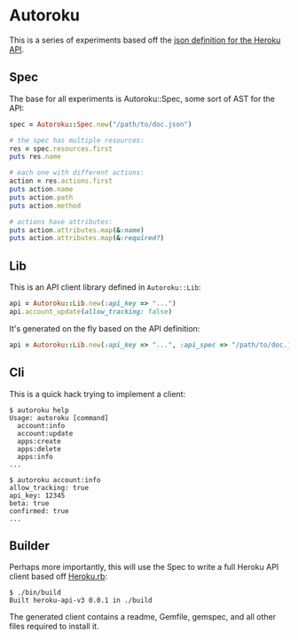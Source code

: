 Autoroku
========

This is a series of experiments based off the [json definition for the Heroku API](https://github.com/heroku/api/blob/master/docs/v3/doc.json).

Spec
----

The base for all experiments is Autoroku::Spec, some sort of AST for the API:

```ruby
spec = Autoroku::Spec.new("/path/to/doc.json")

# the spec has multiple resources:
res = spec.resources.first
puts res.name

# each one with different actions:
action = res.actions.first
puts action.name
puts action.path
puts action.method

# actions have attributes:
puts action.attributes.map(&:name)
puts action.attributes.map(&:required?)
```

Lib
---

This is an API client library defined in `Autoroku::Lib`:

```ruby
api = Autoroku::Lib.new(:api_key => "...")
api.account_update(allow_tracking: false)
```

It's generated on the fly based on the API definition:

```ruby
api = Autoroku::Lib.new(:api_key => "...", :api_spec => "/path/to/doc.json")
```

Cli
---

This is a quick hack trying to implement a client:

```
$ autoroku help
Usage: autoroku [command]
  account:info
  account:update
  apps:create
  apps:delete
  apps:info
...

$ autoroku account:info
allow_tracking: true
api_key: 12345
beta: true
confirmed: true
...
```

Builder
-------

Perhaps more importantly, this will use the Spec to write a full Heroku API client based off [Heroku.rb](https://github.com/heroku/heroku.rb):

```
$ ./bin/build
Built heroku-api-v3 0.0.1 in ./build
```

The generated client contains a readme, Gemfile, gemspec, and all other files required to install it.
